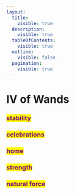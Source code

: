 ```yaml
---
layout:
  title:
    visible: true
  description:
    visible: true
  tableOfContents:
    visible: true
  outline:
    visible: false
  pagination:
    visible: true
---
```


# IV of Wands

###

### <mark style="color:purple;">stability</mark>

### <mark style="color:purple;">celebrations</mark>

### <mark style="color:purple;">home</mark>

### <mark style="color:purple;">strength</mark>&#x20;

### <mark style="color:purple;">natural force</mark>&#x20;



